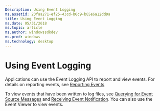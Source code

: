 ```yaml
---
Description: Using Event Logging
ms.assetid: 23faa271-ef25-43cd-b6c9-b65e6a12dd9a
title: Using Event Logging
ms.date: 05/31/2018
ms.topic: article
ms.author: windowssdkdev
ms.prod: windows
ms.technology: desktop
---
```


# Using Event Logging

Applications can use the Event Logging API to report and view events. For details on reporting events, see [Reporting Events](reporting-an-event.md).

To view events that have been written to log files, see [Querying for Event Source Messages](querying-for-event-source-messages.md) and [Receiving Event Notification](receiving-event-notification.md). You can also use the Event Viewer to view events.

 

 



